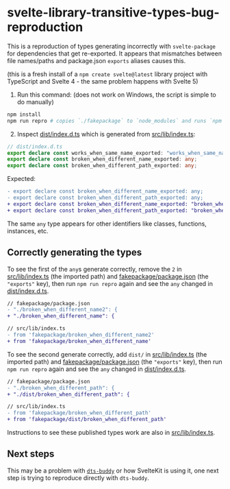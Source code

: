 # svelte-library-transitive-types-bug-reproduction

This is a reproduction of types generating incorrectly
with `svelte-package` for dependencies that get re-exported.
It appears that mismatches between file names/paths
and package.json `exports` aliases causes this.

(this is a fresh install of a `npm create svelte@latest` library project
with TypeScript and Svelte 4 - the same problem happens with Svelte 5)

1. Run this command: (does not work on Windows, the script is simple to do manually)

```bash
npm install
npm run repro # copies `./fakepackage` to `node_modules` and runs `npm run package`
```

2. Inspect [dist/index.d.ts](/dist/index.d.ts) 
which is generated from [src/lib/index.ts](/src/lib/index.ts):

```ts
// dist/index.d.ts
export declare const works_when_same_name_exported: "works_when_same_name";
export declare const broken_when_different_name_exported: any;
export declare const broken_when_different_path_exported: any;
```

Expected:

```diff
- export declare const broken_when_different_name_exported: any;
- export declare const broken_when_different_path_exported: any;
+ export declare const broken_when_different_name_exported: "broken_when_different_name";
+ export declare const broken_when_different_path_exported: "broken_when_different_path";
```

The same `any` type appears for other identifiers like classes, functions, instances, etc.

## Correctly generating the types

To see the first of the `any`s generate correctly, remove the `2`
in [src/lib/index.ts](/src/lib/index.ts) (the imported path)
and [fakepackage/package.json](/fakepackage/package.json) (the `"exports"` key),
then run `npm run repro` again and see the `any` changed in [dist/index.d.ts](/dist/index.d.ts).

```diff
// fakepackage/package.json
- "./broken_when_different_name2": {
+ "./broken_when_different_name": {
```

```diff
// src/lib/index.ts
- from 'fakepackage/broken_when_different_name2'
+ from 'fakepackage/broken_when_different_name'
```

To see the second generate correctly, add `dist/`
in [src/lib/index.ts](/src/lib/index.ts) (the imported path)
and [fakepackage/package.json](/fakepackage/package.json) (the `"exports"` key),
then run `npm run repro` again and see the `any` changed in [dist/index.d.ts](/dist/index.d.ts).

```diff
// fakepackage/package.json
- "./broken_when_different_path": {
+ "./dist/broken_when_different_path": {
```

```diff
// src/lib/index.ts
- from 'fakepackage/broken_when_different_path'
+ from 'fakepackage/dist/broken_when_different_path'
```

Instructions to see these published types work are also in [src/lib/index.ts](/src/lib/index.ts).

## Next steps

This may be a problem with [`dts-buddy`](https://github.com/Rich-Harris/dts-buddy)
or how SvelteKit is using it,
one next step is trying to reproduce directly with `dts-buddy`.